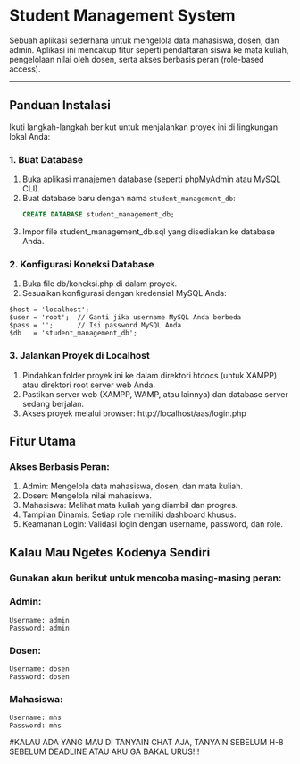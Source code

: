 # Student Management System

Sebuah aplikasi sederhana untuk mengelola data mahasiswa, dosen, dan admin. Aplikasi ini mencakup fitur seperti pendaftaran siswa ke mata kuliah, pengelolaan nilai oleh dosen, serta akses berbasis peran (role-based access).

---

## Panduan Instalasi

Ikuti langkah-langkah berikut untuk menjalankan proyek ini di lingkungan lokal Anda:

### 1. Buat Database
1. Buka aplikasi manajemen database (seperti phpMyAdmin atau MySQL CLI).
2. Buat database baru dengan nama `student_management_db`:
   ```sql
   CREATE DATABASE student_management_db;
3. Impor file student_management_db.sql yang disediakan ke database Anda.

### 2. Konfigurasi Koneksi Database
1. Buka file db/koneksi.php di dalam proyek.
2. Sesuaikan konfigurasi dengan kredensial MySQL Anda:
```
$host = 'localhost';
$user = 'root';  // Ganti jika username MySQL Anda berbeda
$pass = '';      // Isi password MySQL Anda
$db   = 'student_management_db';

```
### 3. Jalankan Proyek di Localhost
1. Pindahkan folder proyek ini ke dalam direktori htdocs (untuk XAMPP) atau direktori root server web Anda.
2. Pastikan server web (XAMPP, WAMP, atau lainnya) dan database server sedang berjalan.
3. Akses proyek melalui browser: http://localhost/aas/login.php

## Fitur Utama

### Akses Berbasis Peran:
1. Admin: Mengelola data mahasiswa, dosen, dan mata kuliah.
2. Dosen: Mengelola nilai mahasiswa.
3. Mahasiswa: Melihat mata kuliah yang diambil dan progres.
4. Tampilan Dinamis: Setiap role memiliki dashboard khusus.
5. Keamanan Login: Validasi login dengan username, password, dan role.

## Kalau Mau Ngetes Kodenya Sendiri 
### Gunakan akun berikut untuk mencoba masing-masing peran:

### Admin:
```
Username: admin
Password: admin
```
### Dosen:
```
Username: dosen
Password: dosen
```
### Mahasiswa:
```
Username: mhs
Password: mhs
```

#KALAU ADA YANG MAU DI TANYAIN CHAT AJA, TANYAIN SEBELUM H-8 SEBELUM DEADLINE ATAU AKU GA BAKAL URUS!!!
